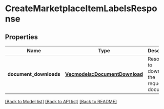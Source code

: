 # CreateMarketplaceItemLabelsResponse

## Properties

Name | Type | Description | Notes
------------ | ------------- | ------------- | -------------
**document_downloads** | [**Vec<models::DocumentDownload>**](DocumentDownload.md) | Resources to download the requested document. | 

[[Back to Model list]](../README.md#documentation-for-models) [[Back to API list]](../README.md#documentation-for-api-endpoints) [[Back to README]](../README.md)


